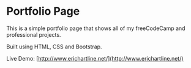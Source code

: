 # Portfolio Page
This is a simple portfolio page that shows all of my freeCodeCamp and professional projects.

Built using HTML, CSS and Bootstrap.

Live Demo: [http://www.erichartline.net/](http://www.erichartline.net/)
